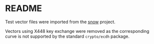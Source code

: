 # README

Test vector files were imported from the [snow][1] project.

Vectors using X448 key exchange were removed as the corresponding curve is not supported
by the standard `crypto/ecdh` package.

[1]: https://github.com/mcginty/snow/tree/main/tests/vectors
